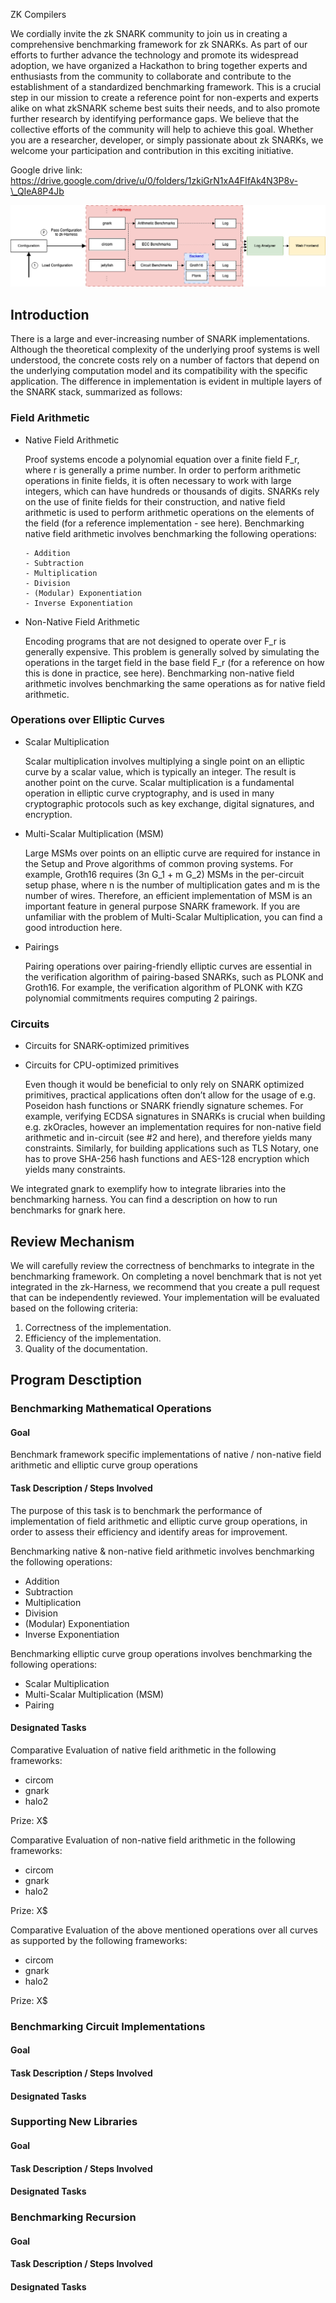  ZK Compilers

We cordially invite the zk SNARK community to join us in creating a comprehensive benchmarking framework for zk SNARKs. As part of our efforts to further advance the technology and promote its widespread adoption, we have organized a Hackathon to bring together experts and enthusiasts from the community to collaborate and contribute to the establishment of a standardized benchmarking framework. This is a crucial step in our mission to create a reference point for non-experts and experts alike on what zkSNARK scheme best suits their needs, and to also promote further research by identifying performance gaps. We believe that the collective efforts of the community will help to achieve this goal. Whether you are a researcher, developer, or simply passionate about zk SNARKs, we welcome your participation and contribution in this exciting initiative.

Google drive link: <https://drive.google.com/drive/u/0/folders/1zkiGrN1xA4FIfAk4N3P8v-\_QIeA8P4Jb>

![Alt text](/HarnessSpecification.png?raw=true "Title")

## Introduction

There is a large and ever-increasing number of SNARK implementations. Although the theoretical complexity of the underlying proof systems is well understood, the concrete costs rely on a number of factors that depend on the underlying computation model and its compatibility with the specific application. The difference in implementation is evident in multiple layers of the SNARK stack, summarized as follows:

### Field Arithmetic

- Native Field Arithmetic

  Proof systems encode a polynomial equation over a finite field F_r, where r is generally a prime number. In order to perform arithmetic operations in finite fields, it is often necessary to work with large integers, which can have hundreds or thousands of digits. SNARKs rely on the use of finite fields for their construction, and native field arithmetic is used to perform arithmetic operations on the elements of the field (for a reference implementation - see here). Benchmarking native field arithmetic involves benchmarking the following operations:

      - Addition
      - Subtraction
      - Multiplication
      - Division
      - (Modular) Exponentiation
      - Inverse Exponentiation

- Non-Native Field Arithmetic

  Encoding programs that are not designed to operate over F_r is generally expensive. This problem is generally solved by simulating the operations in the target field in the base field F_r (for a reference on how this is done in practice, see here). Benchmarking non-native field arithmetic involves benchmarking the same operations as for native field arithmetic.

### Operations over Elliptic Curves

- Scalar Multiplication

  Scalar multiplication involves multiplying a single point on an elliptic curve by a scalar value, which is typically an integer. The result is another point on the curve. Scalar multiplication is a fundamental operation in elliptic curve cryptography, and is used in many cryptographic protocols such as key exchange, digital signatures, and encryption.

- Multi-Scalar Multiplication (MSM)

  Large MSMs over points on an elliptic curve are required for instance in the Setup and Prove algorithms of common proving systems. For example, Groth16 requires (3n G_1 + m G_2) MSMs in the per-circuit setup phase, where n is the number of multiplication gates and m is the number of wires. Therefore, an efficient implementation of MSM is an important feature in general purpose SNARK framework. If you are unfamiliar with the problem of Multi-Scalar Multiplication, you can find a good introduction here.

- Pairings

  Pairing operations over pairing-friendly elliptic curves are essential in the verification algorithm of pairing-based SNARKs, such as PLONK and Groth16. For example, the verification algorithm of PLONK with KZG polynomial commitments requires computing 2 pairings.

### Circuits

- Circuits for SNARK-optimized primitives

- Circuits for CPU-optimized primitives

  Even though it would be beneficial to only rely on SNARK optimized primitives, practical applications often don’t allow for the usage of e.g. Poseidon hash functions or SNARK friendly signature schemes. For example, verifying ECDSA signatures in SNARKs is crucial when building e.g. zkOracles, however an implementation requires for non-native field arithmetic and  in-circuit (see #2 and here), and therefore yields many constraints. Similarly, for building applications such as TLS Notary, one has to prove SHA-256 hash functions and AES-128 encryption which yields many constraints.

We integrated gnark to exemplify how to integrate libraries into the benchmarking harness. You can find a description on how to run benchmarks for gnark here.

## Review Mechanism

We will carefully review the correctness of benchmarks to integrate in the benchmarking framework. On completing a novel benchmark that is not yet integrated in the zk-Harness, we recommend that you create a pull request that can be independently reviewed.
Your implementation will be evaluated based on the following criteria:

1. Correctness of the implementation.
2. Efficiency of the implementation.
3. Quality of the documentation.

## Program Desctiption

### Benchmarking Mathematical Operations

#### Goal

Benchmark framework specific implementations of native / non-native field arithmetic and elliptic curve group operations

#### Task Description / Steps Involved

The purpose of this task is to benchmark the performance of implementation of field arithmetic and elliptic curve group operations, in order to assess their efficiency and identify areas for improvement.

Benchmarking native & non-native field arithmetic involves benchmarking the following operations:

- Addition
- Subtraction
- Multiplication
- Division
- (Modular) Exponentiation
- Inverse Exponentiation

Benchmarking elliptic curve group operations involves benchmarking the following operations:

- Scalar Multiplication
- Multi-Scalar Multiplication (MSM)
- Pairing

#### Designated Tasks

Comparative Evaluation of native field arithmetic in the following frameworks:

- circom
- gnark
- halo2

Prize: X$

Comparative Evaluation of non-native field arithmetic in the following frameworks:

- circom
- gnark
- halo2

Prize: X$

Comparative Evaluation of the above mentioned operations over all curves as supported by the following frameworks:

- circom
- gnark
- halo2

Prize: X$

### Benchmarking Circuit Implementations

#### Goal

#### Task Description / Steps Involved

#### Designated Tasks

### Supporting New Libraries

#### Goal

#### Task Description / Steps Involved

#### Designated Tasks

### Benchmarking Recursion

#### Goal

#### Task Description / Steps Involved

#### Designated Tasks